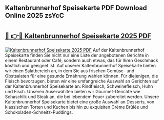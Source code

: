 ## Kaltenbrunnerhof Speisekarte PDF Download Online 2025 zsYcC

# <h2><a href="http://gc710s.nevu.top/?p=Kaltenbrunnerhof+Speisekarte">🔗 👉🔴 Kaltenbrunnerhof Speisekarte 2025 PDF</a></h2>

[![Kaltenbrunnerhof Speisekarte 2025 PDF](https://i.imgur.com/dBaPXMq.png)](http://gc710s.nevu.top/?p=Kaltenbrunnerhof+Speisekarte)
Auf der Kaltenbrunnerhof Speisekarte finden Sie nicht nur eine Liste der angebotenen Gerichte in einem Restaurant oder Café, sondern auch etwas, das für Ihren Geschmack köstlich und geeignet ist. Auf unserer Kaltenbrunnerhof Speisekarte bieten wir einen Salatbereich an, in dem Sie aus frischen Gemüse- und Obstsalaten für eine gesunde Ernährung wählen können. Für diejenigen, die Fleisch bevorzugen, bieten wir eine umfangreiche Auswahl an Gerichten auf der Kaltenbrunnerhof Speisekarte an: Rindfleisch, Schweinefleisch, Huhn und Fisch. Unseren Auserwählten bieten wir Gourmet-Gerichte wie Schaschlik und Steak an, die bei lebendem Feuer zubereitet werden. Unsere Kaltenbrunnerhof Speisekarte bietet eine große Auswahl an Desserts, von klassischen Torten und Kuchen bis hin zu exquisiten Crème Brûlée und Schokoladen-Schneitz-Puddings.
